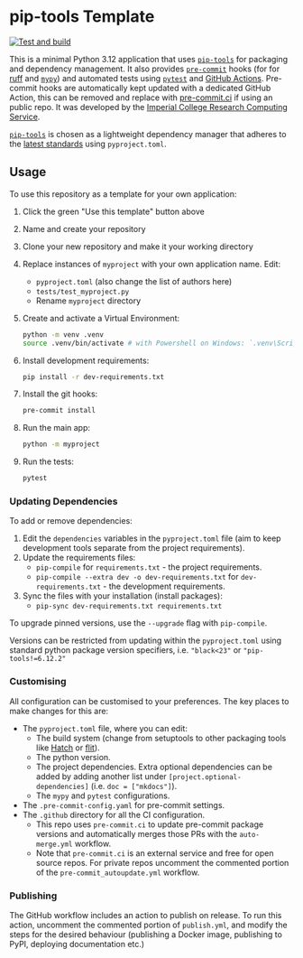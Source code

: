 # pip-tools Template

[![Test and build](https://github.com/ImperialCollegeLondon/pip-tools-template/actions/workflows/ci.yml/badge.svg)](https://github.com/ImperialCollegeLondon/pip-tools-template/actions/workflows/ci.yml)

This is a minimal Python 3.12 application that uses [`pip-tools`] for packaging and dependency management. It also provides [`pre-commit`](https://pre-commit.com/) hooks (for for [ruff](https://pypi.org/project/ruff/) and [`mypy`](https://mypy.readthedocs.io/en/stable/)) and automated tests using [`pytest`](https://pytest.org/) and [GitHub Actions](https://github.com/features/actions). Pre-commit hooks are automatically kept updated with a dedicated GitHub Action, this can be removed and replace with [pre-commit.ci](https://pre-commit.ci) if using an public repo. It was developed by the [Imperial College Research Computing Service](https://www.imperial.ac.uk/admin-services/ict/self-service/research-support/rcs/).

[`pip-tools`] is chosen as a lightweight dependency manager that adheres to the [latest standards](https://peps.python.org/pep-0621/) using `pyproject.toml`.

## Usage

To use this repository as a template for your own application:

1. Click the green "Use this template" button above
2. Name and create your repository
3. Clone your new repository and make it your working directory
4. Replace instances of `myproject` with your own application name. Edit:
   - `pyproject.toml` (also change the list of authors here)
   - `tests/test_myproject.py`
   - Rename `myproject` directory
5. Create and activate a Virtual Environment:

   ```bash
   python -m venv .venv
   source .venv/bin/activate # with Powershell on Windows: `.venv\Scripts\Activate.ps1`
   ```

6. Install development requirements:

   ```bash
   pip install -r dev-requirements.txt
   ```

7. Install the git hooks:

   ```bash
   pre-commit install
   ```

8. Run the main app:

   ```bash
   python -m myproject
   ```

9. Run the tests:

   ```bash
   pytest
   ```

### Updating Dependencies

To add or remove dependencies:

1. Edit the `dependencies` variables in the `pyproject.toml` file (aim to keep development tools separate from the project requirements).
2. Update the requirements files:
   - `pip-compile` for `requirements.txt` - the project requirements.
   - `pip-compile --extra dev -o dev-requirements.txt` for `dev-requirements.txt` - the development requirements.
3. Sync the files with your installation (install packages):
   - `pip-sync dev-requirements.txt requirements.txt`

To upgrade pinned versions, use the `--upgrade` flag with `pip-compile`.

Versions can be restricted from updating within the `pyproject.toml` using standard python package version specifiers, i.e. `"black<23"` or `"pip-tools!=6.12.2"`

### Customising

All configuration can be customised to your preferences. The key places to make changes
for this are:

- The `pyproject.toml` file, where you can edit:
  - The build system (change from setuptools to other packaging tools like [Hatch](https://hatch.pypa.io/) or [flit](https://flit.pypa.io/)).
  - The python version.
  - The project dependencies. Extra optional dependencies can be added by adding another list under `[project.optional-dependencies]` (i.e. `doc = ["mkdocs"]`).
  - The `mypy` and `pytest` configurations.
- The `.pre-commit-config.yaml` for pre-commit settings.
- The `.github` directory for all the CI configuration.
  - This repo uses `pre-commit.ci` to update pre-commit package versions and automatically merges those PRs with the `auto-merge.yml` workflow.
  - Note that `pre-commit.ci` is an external service and free for open source repos. For private repos uncomment the commented portion of the `pre-commit_autoupdate.yml` workflow.

[`pip-tools`]: https://pip-tools.readthedocs.io/en/latest/

### Publishing

The GitHub workflow includes an action to publish on release.
To run this action, uncomment the commented portion of `publish.yml`, and modify the steps for the desired behaviour (publishing a Docker image, publishing to PyPI, deploying documentation etc.)
